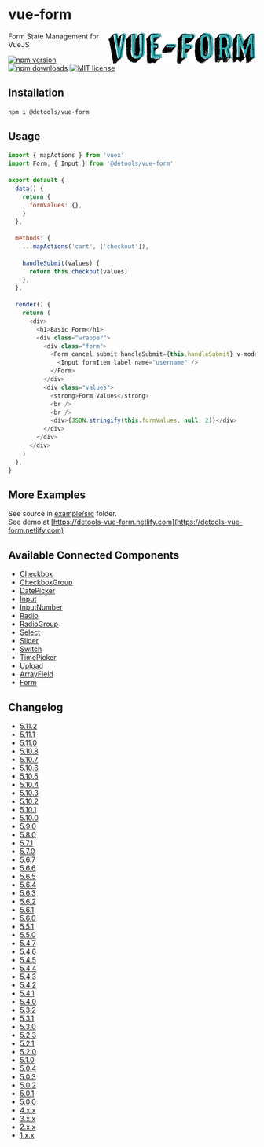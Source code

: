 # vue-form

<img align="right" src="twitter_header_photo_1.png" />

Form State Management for VueJS

[![npm version](http://img.shields.io/npm/v/@detools/vue-form.svg?style=flat)](https://npmjs.org/package/@detools/vue-form 'View this project on npm')
[![npm downloads](https://img.shields.io/npm/dm/@detools/vue-form.svg)](https://npmjs.org/package/@detools/vue-form 'View this project on npm')
[![MIT license](http://img.shields.io/badge/license-MIT-brightgreen.svg)](http://opensource.org/licenses/MIT)

## Installation

```bash
npm i @detools/vue-form
```

## Usage

```js
import { mapActions } from 'vuex'
import Form, { Input } from '@detools/vue-form'

export default {
  data() {
    return {
      formValues: {},
    }
  },

  methods: {
    ...mapActions('cart', ['checkout']),

    handleSubmit(values) {
      return this.checkout(values)
    },
  },

  render() {
    return (
      <div>
        <h1>Basic Form</h1>
        <div class="wrapper">
          <div class="form">
            <Form cancel submit handleSubmit={this.handleSubmit} v-model={this.formValues}>
              <Input formItem label name="username" />
            </Form>
          </div>
          <div class="values">
            <strong>Form Values</strong>
            <br />
            <br />
            <div>{JSON.stringify(this.formValues, null, 2)}</div>
          </div>
        </div>
      </div>
    )
  },
}
```

## More Examples

See source in [example/src](/example/src) folder.  
See demo at [https://detools-vue-form.netlify.com](https://detools-vue-form.netlify.com)

## Available Connected Components

- [Checkbox](/VueForm/components/ConnectedCheckbox.js)
- [CheckboxGroup](/VueForm/components/ConnectedCheckboxGroup.js)
- [DatePicker](/VueForm/components/ConnectedDatePicker.js)
- [Input](/VueForm/components/ConnectedInput.js)
- [InputNumber](/VueForm/components/ConnectedInputNumber.js)
- [Radio](/VueForm/components/ConnectedRadio.js)
- [RadioGroup](/VueForm/components/ConnectedRadioGroup.js)
- [Select](/VueForm/components/ConnectedSelect.js)
- [Slider](/VueForm/components/ConnectedSlider.js)
- [Switch](/VueForm/components/ConnectedSwitch.js)
- [TimePicker](/VueForm/components/ConnectedTimePicker.js)
- [Upload](/VueForm/components/ConnectedUpload.js)
- [ArrayField](/VueForm/components/ConnectedArrayField.js)
- [Form](/VueForm/components/Form/Form.vue)

## Changelog

- [5.11.2](/CHANGELOG.md#5112)
- [5.11.1](/CHANGELOG.md#5111)
- [5.11.0](/CHANGELOG.md#5110)
- [5.10.8](/CHANGELOG.md#5108)
- [5.10.7](/CHANGELOG.md#5107)
- [5.10.6](/CHANGELOG.md#5106)
- [5.10.5](/CHANGELOG.md#5105)
- [5.10.4](/CHANGELOG.md#5104)
- [5.10.3](/CHANGELOG.md#5103)
- [5.10.2](/CHANGELOG.md#5102)
- [5.10.1](/CHANGELOG.md#5101)
- [5.10.0](/CHANGELOG.md#5100)
- [5.9.0](/CHANGELOG.md#590)
- [5.8.0](/CHANGELOG.md#580)
- [5.7.1](/CHANGELOG.md#571)
- [5.7.0](/CHANGELOG.md#570)
- [5.6.7](/CHANGELOG.md#567)
- [5.6.6](/CHANGELOG.md#566)
- [5.6.5](/CHANGELOG.md#565)
- [5.6.4](/CHANGELOG.md#564)
- [5.6.3](/CHANGELOG.md#563)
- [5.6.2](/CHANGELOG.md#562)
- [5.6.1](/CHANGELOG.md#561)
- [5.6.0](/CHANGELOG.md#560)
- [5.5.1](/CHANGELOG.md#551)
- [5.5.0](/CHANGELOG.md#550)
- [5.4.7](/CHANGELOG.md#547)
- [5.4.6](/CHANGELOG.md#546)
- [5.4.5](/CHANGELOG.md#545)
- [5.4.4](/CHANGELOG.md#544)
- [5.4.3](/CHANGELOG.md#543)
- [5.4.2](/CHANGELOG.md#542)
- [5.4.1](/CHANGELOG.md#541)
- [5.4.0](/CHANGELOG.md#540)
- [5.3.2](/CHANGELOG.md#532)
- [5.3.1](/CHANGELOG.md#531)
- [5.3.0](/CHANGELOG.md#530)
- [5.2.3](/CHANGELOG.md#522)
- [5.2.1](/CHANGELOG.md#521)
- [5.2.0](/CHANGELOG.md#520)
- [5.1.0](/CHANGELOG.md#510)
- [5.0.4](/CHANGELOG.md#504)
- [5.0.3](/CHANGELOG.md#503)
- [5.0.2](/CHANGELOG.md#502)
- [5.0.1](/CHANGELOG.md#501)
- [5.0.0](/CHANGELOG.md#500)
- [4.x.x](/CHANGELOG.md#4140)
- [3.x.x](/CHANGELOG.md#3619)
- [2.x.x](/CHANGELOG.md#278)
- [1.x.x](/CHANGELOG.md#150)
